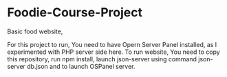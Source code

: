 # Foodie-Course-Project
Basic food website,

For this project to run, You need to have Opern Server Panel installed, as I experimented with PHP server side here.
To run website, You need to copy this repository, run npm install, launch json-server using command json-server db.json and to launch OSPanel server.
